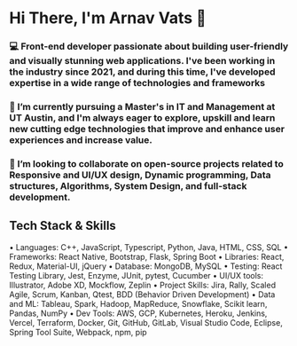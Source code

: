 <div align="left">
<h1 align="left">
  Hi There, I'm Arnav Vats 👋
</h1>
<h3>💻 Front-end developer passionate about building user-friendly and visually stunning web applications. I've been working in the industry since 2021, and during this time, I've developed expertise in a wide range of technologies and frameworks </h3>
<h3>🌱 I’m currently pursuing a Master's in IT and Management at UT Austin, and I'm always eager to explore, upskill and learn new cutting edge technologies that improve and enhance user experiences and increase value. </h3>
<h3>👯 I’m looking to collaborate on open-source projects related to Responsive and UI/UX design, Dynamic programming, Data structures, Algorithms, System Design, and full-stack development.</h3>
  
  ## Tech Stack & Skills
</h4>•	Languages: C++, JavaScript, Typescript, Python, Java, HTML, CSS, SQL</h4>
</h4>•	Frameworks: React Native, Bootstrap, Flask, Spring Boot</h4>
</h4>•	Libraries: React, Redux, Material-UI, jQuery </h4>
</h4>•	Database: MongoDB, MySQL</h4>
</h4>•	Testing: React Testing Library, Jest, Enzyme, JUnit, pytest, Cucumber</h4>
</h4>•	UI/UX tools: Illustrator, Adobe XD, Mockflow, Zeplin</h4>
</h4>•	Project Skills: Jira, Rally, Scaled Agile, Scrum, Kanban, Qtest, BDD (Behavior Driven Development)</h4>
</h4>•	Data and ML: Tableau, Spark, Hadoop, MapReduce, Snowflake, Scikit learn, Pandas, NumPy</h4>
</h4>•	Dev Tools: AWS, GCP, Kubernetes, Heroku, Jenkins, Vercel, Terraform, Docker, Git, GitHub, GitLab, Visual Studio Code, Eclipse, Spring Tool Suite, Webpack, npm, pip</h4>

</div>

